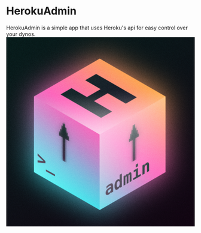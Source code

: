 # HerokuAdmin
HerokuAdmin is a simple app that uses Heroku's api for easy control over your dynos.
![AppIcon](HerokuAdmin-icon.png)
